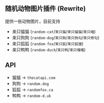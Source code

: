 ## 随机动物图片插件 (Rewrite)
提供一些动物图片，目前支持
- 来只猫猫 (`random-cat`/`来只猫`/`来只猫猫`/`来只喵`)
- 来只狗狗 (`random-dog`/`来只狗`/`来只狗勾`/`来只修勾`)
- 来只狐狐 (`random-fox`/`来只狐`/`来只狐狸`)
- 来只鸭鸭 (`random-duck`/`来只鸭`/`来只嘎嘎`)

## API
- 猫猫 -> `thecatapi.com`
- 狗狗 -> `random.dog`
- 狐狐 -> `randomfox.ca`
- 鸭鸭 -> `random-d.uk`